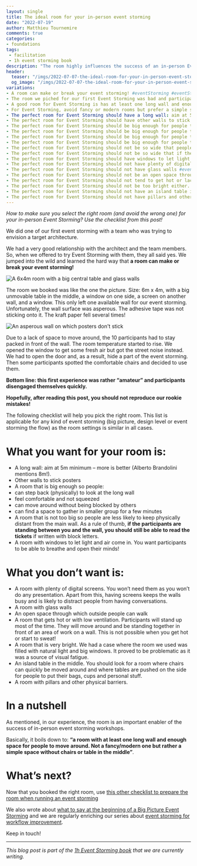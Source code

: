 ```yaml
---
layout: single
title: The ideal room for your in-person event storming
date: "2022-07-19"
author: Matthieu Tournemire
comments: true
categories:
- foundations
tags:
 - facilitation
 - 1h event storming book
description: "The room highly influences the success of an in-person Event Storming. This short post lists what you should look for when selecting a room and what you should try to avoid."
header:
  teaser: "/imgs/2022-07-07-the-ideal-room-for-your-in-person-event-storming/EmptyRoom-teaser72.jpg"
  og_image: "/imgs/2022-07-07-the-ideal-room-for-your-in-person-event-storming/EmptyRoom-og.jpg"
variations:
- A room can make or break your event storming! #eventStorming #eventStormingJournal #workshop #facilitation
- The room we piched for our first Event Storming was bad and participants disengaged quickly. Read this post to avoid our rookie mistakes! #eventStorming #eventStormingJournal #workshop #facilitation
- A good room for Event Storming is has at least one long wall and enough space for people to move around. #eventStorming #eventStormingJournal #workshop #facilitation
- For Event Storming, avoid fancy or modern rooms but prefer a simple space without chairs or table in the middle! #eventStorming #eventStormingJournal #workshop #facilitation
- The perfect room for Event Storming should have a long wall: aim at 5m minimum, more is better, @ziobrando mentions 8m! #eventStorming #eventStormingJournal #workshop #facilitation
- The perfect room for Event Storming should have other walls to stick posters #eventStorming #eventStormingJournal #workshop #facilitation
- The perfect room for Event Storming should be big enough for people to step back (physically) to look at the long wall #eventStorming #eventStormingJournal #workshop #facilitation
- The perfect room for Event Storming should be big enough for people to feel comfortable and not squeezed #eventStorming #eventStormingJournal #workshop #facilitation
- The perfect room for Event Storming should be big enough for people to move around without being blocked by others #eventStorming #eventStormingJournal #workshop #facilitation
- The perfect room for Event Storming should be big enough for people to gather in smaller group for a few minutes #eventStorming #eventStormingJournal #workshop #facilitation
- The perfect room for Event Storming should not be so wide that people keep physically distant from the main wall #eventStorming #eventStormingJournal #workshop #facilitation
- The perfect room for Event Storming should not be so wide that if the participants are standing between you and the wall, you cannot read the tickets! #eventStorming #eventStormingJournal #workshop #facilitation
- The perfect room for Event Storming should have windows to let light and air come in. #eventStorming #eventStormingJournal #workshop #facilitation
- The perfect room for Event Storming should not have plenty of digital screens #eventStorming #eventStormingJournal #workshop #facilitation
- The perfect room for Event Storming should not have glass walls #eventStorming #eventStormingJournal #workshop #facilitation
- The perfect room for Event Storming should not be an open space through which outside people can walk #eventStorming #eventStormingJournal #workshop #facilitation
- The perfect room for Event Storming should not tend to get hot or lack ventilation #eventStorming #eventStormingJournal #workshop #facilitation
- The perfect room for Event Storming should not be too bright either. #eventStorming #eventStormingJournal #workshop #facilitation
- The perfect room for Event Storming should not have an island table in the middle #eventStorming #eventStormingJournal #workshop #facilitation
- The perfect room for Event Storming should not have pillars and other physical barriers. #eventStorming #eventStormingJournal #workshop #facilitation
---
```

_How to make sure you select the right room (and avoid the wrong one) for your in-person Event Storming? Use the checklist from this post!_

We did one of our first event storming with a team who was trying to envision a target architecture.

We had a very good relationship with the architect and the team members. So, when we offered to try Event Storming with them, they all said yes. We jumped into the wild and learned the hard way that **a room can make or break your event storming!**

![A 6x4m room with a big central table and glass walls]({{site.url}}{{site.baseurl}}/imgs/2022-07-07-the-ideal-room-for-your-in-person-event-storming/WrongRoomForEventStorming72.jpg)

The room we booked was like the one the picture. Size: 6m x 4m, with a big unmovable table in the middle, a window on one side, a screen on another wall, and a window. This only left one available wall for our event storming. Unfortunately, the wall surface was asperous. The adhesive tape was not sticking onto it. The kraft paper fell several times!

![An asperous wall on which posters don't stick]({{site.url}}{{site.baseurl}}/imgs/2022-07-07-the-ideal-room-for-your-in-person-event-storming/AsperousWall72.jpg)

Due to a lack of space to move around, the 10 participants had to stay packed in front of the wall. The room temperature started to rise. We opened the window to get some fresh air but got the street noise instead. We had to open the door and, as a result, hide a part of the event storming. Then some participants spotted the comfortable chairs and decided to use them.

**Bottom line: this first experience was rather “amateur” and participants disengaged themselves quickly.**

**Hopefully, after reading this post, you should not reproduce our rookie mistakes!**

The following checklist will help you pick the right room. This list is applicable for any kind of event storming (big picture, design level or event storming the flow) as the room settings is similar in all cases.

# What you want for your room is:
-	A long wall: aim at 5m minimum – more is better (Alberto Brandolini mentions 8m!).
-	Other walls to stick posters
-	A room that is big enough so people:
  -	can step back (physically) to look at the long wall
  -	feel comfortable and not squeezed
  -	can move around without being blocked by others
  -	can find a space to gather in smaller group for a few minutes
-	A room that is not too big so people are less likely to keep physically distant from the main wall. As a rule of thumb, **if the participants are standing between you and the wall, you should still be able to read the tickets** if written with block letters.
-	A room with windows to let light and air come in. You want participants to be able to breathe and open their minds!

# What you don’t want is:
-	A room with plenty of digital screens. You won’t need them as you won’t do any presentation. Apart from this, having screens keeps the walls busy and is likely to distract people from having conversations.
-	A room with glass walls
-	An open space through which outside people can walk
-	A room that gets hot or with low ventilation. Participants will stand up most of the time. They will move around and be standing together in front of an area of work on a wall. This is not possible when you get hot or start to sweat!
-	A room that is very bright. We had a case where the room we used was filled with natural light and big windows. It proved to be problematic as it was a source of visual fatigue.
-	An island table in the middle. You should look for a room where chairs can quickly be moved around and where tables are pushed on the side for people to put their bags, cups and personal stuff.
-	A room with pillars and other physical barriers.

# In a nutshell
As mentioned, in our experience, the room is an important enabler of the success of in-person event storming workshops.

Basically, it boils down to: **“a room with at least one long wall and enough space for people to move around. Not a fancy/modern one but rather a simple space without chairs or table in the middle”**.

# What’s next?
Now that you booked the right room, use [this other checklist to  prepare the room when running an event storming]({{site.url}}{{site.baseurl}}/foundations/how-to-prepare-the-room-for-a-ddd-big-picture-event-storming/)

We also wrote about [what to say at the beginning of a Big Picture Event Storming]({{site.url}}{{site.baseurl}}//big%20picture/what-to-say-at-the-beginning-of-a-big-picture-event-storming-workshop/) and we are regularly enriching our series about [event storming for workflow improvement]({{site.url}}{{site.baseurl}}/categories/#workflow-improvement).

Keep in touch!

----
_This blog post is part of the [1h Event Storming book]({{site.url}}/1h-event-storming-book/) that we are currently writing._
